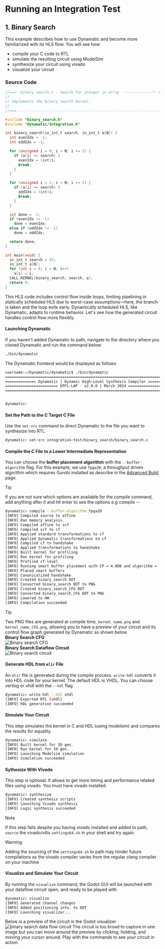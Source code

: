 # Running an Integration Test
## 1. Binary Search  
This example describes how to use Dynamatic and become more familiarized with its HLS flow. You will see how:
- compile your C code to RTL
- simulate the resulting circuit using ModelSim
- synthesize your circuit using vivado
- visualize your circuit  

### Source Code
```c
//===- binary_search.c - Search for integer in array  -------------*- C -*-===//
//
// Implements the binary_search kernel.
//
//===----------------------------------------------------------------------===//

#include "binary_search.h"
#include "dynamatic/Integration.h"

int binary_search(in_int_t search, in_int_t a[N]) {
  int evenIdx = -1;
  int oddIdx = -1;

  for (unsigned i = 0; i < N; i += 2) {
    if (a[i] == search) {
      evenIdx = (int)i;
      break;
    }
  }

  for (unsigned i = 1; i < N; i += 2) {
    if (a[i] == search) {
      oddIdx = (int)i;
      break;
    }
  }

  int done = -1;
  if (evenIdx != -1)
    done = evenIdx;
  else if (oddIdx != -1)
    done = oddIdx;

  return done;
}

int main(void) {
  in_int_t search = 55;
  in_int_t a[N];
  for (int i = 0; i < N; i++)
    a[i] = i;
  CALL_KERNEL(binary_search, search, a);
  return 0;
}
```
This HLS code includes control flow inside loops, limiting pipelining in statically scheduled HLS due to worst-case assumptions—here, the branch is taken and the loop exits early. Dynamically scheduled HLS, like Dynamatic, adapts to runtime behavior. Let's see how the generated circuit handles control flow more flexibly.

#### Launching Dynamatic
If you haven't added Dynamatic to path, navigate to the directory where you cloned Dynamatic and run the command below:
```sh
./bin/dynamatic
```
The Dynamatic frontend would be displayed as follows
```sh
username:~/Dynamatic/dynamatic$ ./bin/dynamatic
================================================================================
============== Dynamatic | Dynamic High-Level Synthesis Compiler ===============
======================== EPFL-LAP - v2.0.0 | March 2024 ========================
================================================================================


dynamatic> 
```
#### Set the Path to the C Target C File
Use the `set-src` command to direct Dynamatic to the file you want to synthesize into RTL
```sh
dynamatic> set-src integration-test/binary_search/binary_search.c
```
#### Compile the C File to a Lower Intermediate Representation
You can choose the **buffer placement algorithm** with the `--buffer-algorithm` flag. For this example, we use `fpga20`, a throughput driven algorithm which requires Gurobi installed as describe in the [Advanced Build](../../../UserGuide/AdvancedBuild.md#1-gurobi) page. 
> [!TIP]  
> If you are not sure which options are available for the compile command, add anything after it and hit enter to see the options e.g compile --
```sh
dynamatic> compile --buffer-algorithm fpga20
[INFO] Compiled source to affine
[INFO] Ran memory analysis
[INFO] Compiled affine to scf
[INFO] Compiled scf to cf
[INFO] Applied standard transformations to cf
[INFO] Applied Dynamatic transformations to cf
[INFO] Compiled cf to handshake
[INFO] Applied transformations to handshake
[INFO] Built kernel for profiling
[INFO] Ran kernel for profiling
[INFO] Profiled cf-level
[INFO] Running smart buffer placement with CP = 4.000 and algorithm = 'fpga20'
[INFO] Placed smart buffers
[INFO] Canonicalized handshake
[INFO] Created binary_search DOT
[INFO] Converted binary_search DOT to PNG
[INFO] Created binary_search_CFG DOT
[INFO] Converted binary_search_CFG DOT to PNG
[INFO] Lowered to HW
[INFO] Compilation succeeded
```
> [!TIP]  
> Two PNG files are generated at compile time, `kernel_name.png` and `kernel_name_CFG.png`, allowing you to have a preview of your circuit and its control flow graph generated by Dynamatic as shown below.  
**Binary Search CFG**   
![Binary search CFG](./Figures/binary_search_CFG.png)  
**Binary Search Dataflow Circuit**  
![Binary search circuit](./Figures/binary_search.png)  
#### Generate HDL from `mlir` File
An `mlir` file is generated during the compile process.
`write-hdl` converts it into HDL code for your kernel. The default HDL is VHDL. You can choose verilog or vhdl with the `--hdl` flag
```sh
dynamatic> write-hdl --hdl vhdl
[INFO] Exported RTL (vhdl)
[INFO] HDL generation succeeded
```
#### Simulate Your Circuit
This step simulates the kernel in C and HDL (using modelsim) and compares the results for equality.
```sh
dynamatic> simulate
[INFO] Built kernel for IO gen.
[INFO] Ran kernel for IO gen.
[INFO] Launching Modelsim simulation
[INFO] Simulation succeeded
```
#### Sythesize With Vivado
This step is optional. It allows to get more timing and performance related files using vivado. You must have vivado installed.
```sh
dynamatic> synthesize
[INFO] Created synthesis scripts
[INFO] Launching Vivado synthesis
[INFO] Logic synthesis succeeded
```
> [!NOTE]
> If this step fails despite you having vivado installed and added to path, `source` the vivado/vitis `settings64.sh` in your shell and try again.  

> [!WARNING]
> Adding the sourcing of the `settings64.sh` to path may hinder future compilations as the vivado compiler varies from the regular clang compiler on your machine
#### Visualize and Simulate Your Circuit
By running the `visualize` command, the Godot GUI will be launched with your dataflow circuit open, and ready to be played with
```sh
dynamatic> visualize
[INFO] Generated channel changes
[INFO] Added positioning info. to DOT
[INFO] Launching visualizer...
```
Below is a preview of the circuit in the Godot visualizer
<img src="Figures/bin.png" alt="binary search data flow circuit"/>
The circuit is too broad to capture in one image but you can move around the preview by clicking, holding, and moving your cursor around. Play with the commands to see your circuit in action.
